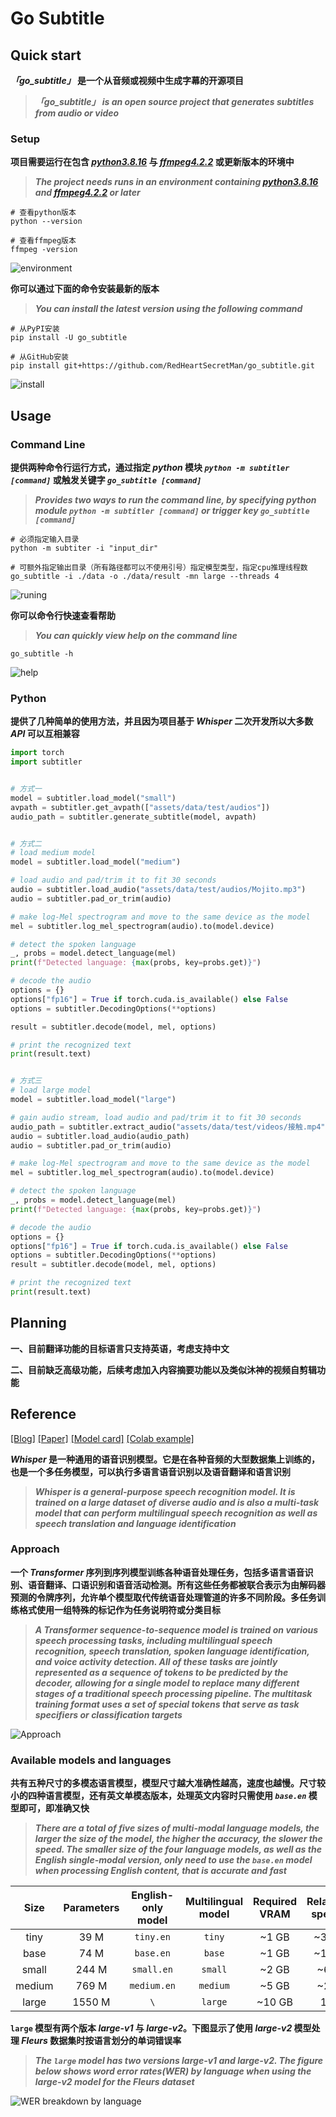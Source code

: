 # Go Subtitle



## Quick start

***「go_subtitle」* 是一个从音频或视频中生成字幕的开源项目**

> ***「go_subtitle」 is an open source project that generates subtitles from audio or video***



### Setup

**项目需要运行在包含 *[python3.8.16](https://www.python.org/downloads/release/python-3816/)* 与 *[ffmpeg4.2.2](https://ffmpeg.org/download.html#releases)* 或更新版本的环境中**

> ***The project needs runs in an environment containing [python3.8.16](https://www.python.org/downloads/release/python-3816/) and [ffmpeg4.2.2](https://ffmpeg.org/download.html#releases) or later***

```shell
# 查看python版本
python --version

# 查看ffmpeg版本
ffmpeg -version
```

![environment](./assets/environment.png)



**你可以通过下面的命令安装最新的版本**

> ***You can install the latest version using the following command***

```shell
# 从PyPI安装
pip install -U go_subtitle

# 从GitHub安装
pip install git+https://github.com/RedHeartSecretMan/go_subtitle.git
```

![install](./assets/install.png)



## Usage

### Command Line

**提供两种命令行运行方式，通过指定 *python* 模块 *`python -m subtitler [command]`* 或触发关键字 *`go_subtitle [command]`***

> ***Provides two ways to run the command line, by specifying python module `python -m subtitler [command]` or trigger key `go_subtitle [command]`***

```shell
# 必须指定输入目录
python -m subtiter -i "input_dir"

# 可额外指定输出目录（所有路径都可以不使用引号）指定模型类型，指定cpu推理线程数
go_subtitle -i ./data -o ./data/result -mn large --threads 4 
```

![runing](./assets/runing.png)



**你可以命令行快速查看帮助**

> ***You can quickly view help on the command line***

```shell
go_subtitle -h
```

![help](./assets/help.png)



### Python

**提供了几种简单的使用方法，并且因为项目基于 *Whisper* 二次开发所以大多数 *API* 可以互相兼容**

```python
import torch
import subtitler


# 方式一
model = subtitler.load_model("small")
avpath = subtitler.get_avpath(["assets/data/test/audios"])
audio_path = subtitler.generate_subtitle(model, avpath)


# 方式二
# load medium model
model = subtitler.load_model("medium")

# load audio and pad/trim it to fit 30 seconds
audio = subtitler.load_audio("assets/data/test/audios/Mojito.mp3")
audio = subtitler.pad_or_trim(audio)

# make log-Mel spectrogram and move to the same device as the model
mel = subtitler.log_mel_spectrogram(audio).to(model.device)

# detect the spoken language
_, probs = model.detect_language(mel)
print(f"Detected language: {max(probs, key=probs.get)}")

# decode the audio
options = {}
options["fp16"] = True if torch.cuda.is_available() else False
options = subtitler.DecodingOptions(**options)

result = subtitler.decode(model, mel, options)

# print the recognized text
print(result.text)


# 方式三
# load large model
model = subtitler.load_model("large")

# gain audio stream, load audio and pad/trim it to fit 30 seconds
audio_path = subtitler.extract_audio("assets/data/test/videos/接触.mp4")
audio = subtitler.load_audio(audio_path)
audio = subtitler.pad_or_trim(audio)

# make log-Mel spectrogram and move to the same device as the model
mel = subtitler.log_mel_spectrogram(audio).to(model.device)

# detect the spoken language
_, probs = model.detect_language(mel)
print(f"Detected language: {max(probs, key=probs.get)}")

# decode the audio
options = {}
options["fp16"] = True if torch.cuda.is_available() else False
options = subtitler.DecodingOptions(**options)
result = subtitler.decode(model, mel, options)

# print the recognized text
print(result.text)
```



## Planning

**一、目前翻译功能的目标语言只支持英语，考虑支持中文**

**二、目前缺乏高级功能，后续考虑加入内容摘要功能以及类似沐神的视频自剪辑功能**



## Reference

[[Blog]](https://openai.com/blog/whisper)
[[Paper]](https://arxiv.org/abs/2212.04356)
[[Model card]](https://github.com/openai/whisper/blob/main/model-card.md)
[[Colab example]](https://colab.research.google.com/github/openai/whisper/blob/master/notebooks/LibriSpeech.ipynb)

***Whisper* 是一种通用的语音识别模型。它是在各种音频的大型数据集上训练的，也是一个多任务模型，可以执行多语言语音识别以及语音翻译和语言识别**

> ***Whisper is a general-purpose speech recognition model. It is trained on a large dataset of diverse audio and is also a multi-task model that can perform multilingual speech recognition as well as speech translation and language identification***



### Approach

**一个 *Transformer* 序列到序列模型训练各种语音处理任务，包括多语言语音识别、语音翻译、口语识别和语音活动检测。所有这些任务都被联合表示为由解码器预测的令牌序列，允许单个模型取代传统语音处理管道的许多不同阶段。多任务训练格式使用一组特殊的标记作为任务说明符或分类目标**

> ***A Transformer sequence-to-sequence model is trained on various speech processing tasks, including multilingual speech recognition, speech translation, spoken language identification, and voice activity detection. All of these tasks are jointly represented as a sequence of tokens to be predicted by the decoder, allowing for a single model to replace many different stages of a traditional speech processing pipeline. The multitask training format uses a set of special tokens that serve as task specifiers or classification targets***

![Approach](./assets/approach.png)



### Available models and languages

**共有五种尺寸的多模态语言模型，模型尺寸越大准确性越高，速度也越慢。尺寸较小的四种语言模型，还有英文单模态版本，处理英文内容时只需使用 *`base.en`* 模型即可，即准确又快**

> ***There are a total of five sizes of multi-modal language models, the larger the size of the model, the higher the accuracy, the slower the speed. The smaller size of the four language models, as well as the English single-modal version, only need to use the `base.en` model when processing English content, that is accurate and fast***


|  Size  | Parameters | English-only model | Multilingual model | Required VRAM | Relative speed |
| :----: | :--------: | :----------------: | :----------------: | :-----------: | :------------: |
|  tiny  |    39 M    |     `tiny.en`      |       `tiny`       |     ~1 GB     |      ~32x      |
|  base  |    74 M    |     `base.en`      |       `base`       |     ~1 GB     |      ~16x      |
| small  |   244 M    |     `small.en`     |      `small`       |     ~2 GB     |      ~6x       |
| medium |   769 M    |    `medium.en`     |      `medium`      |     ~5 GB     |      ~2x       |
| large  |   1550 M   |        `\`         |      `large`       |    ~10 GB     |       1x       |



**`large` 模型有两个版本 *large-v1* 与 *large-v2*。下图显示了使用 *large-v2* 模型处理 *Fleurs* 数据集时按语言划分的单词错误率**

> ***The `large` model has two versions large-v1 and  large-v2. The figure below shows word error rates(WER) by language when using the large-v2 model for the Fleurs dataset***

![WER breakdown by language](./assets/language-breakdown.svg)

